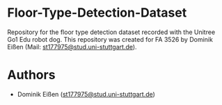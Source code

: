 # Floor-Type-Detection-Dataset
Repository for the floor type detection dataset recorded with the Unitree Go1 Edu robot dog. This repository was created for FA 3526 by Dominik Eißen (Mail: st177975@stud.uni-stuttgart.de).

# Authors
- Dominik Eißen (st177975@stud.uni-stuttgart.de)